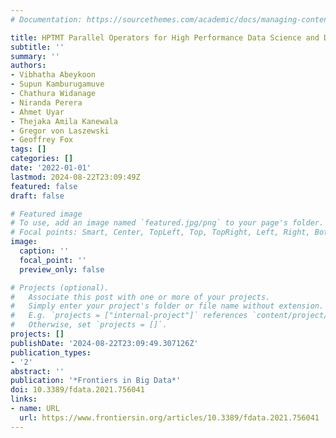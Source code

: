 ```yaml
---
# Documentation: https://sourcethemes.com/academic/docs/managing-content/

title: HPTMT Parallel Operators for High Performance Data Science and Data Engineering
subtitle: ''
summary: ''
authors:
- Vibhatha Abeykoon
- Supun Kamburugamuve
- Chathura Widanage
- Niranda Perera
- Ahmet Uyar
- Thejaka Amila Kanewala
- Gregor von Laszewski
- Geoffrey Fox
tags: []
categories: []
date: '2022-01-01'
lastmod: 2024-08-22T23:09:49Z
featured: false
draft: false

# Featured image
# To use, add an image named `featured.jpg/png` to your page's folder.
# Focal points: Smart, Center, TopLeft, Top, TopRight, Left, Right, BottomLeft, Bottom, BottomRight.
image:
  caption: ''
  focal_point: ''
  preview_only: false

# Projects (optional).
#   Associate this post with one or more of your projects.
#   Simply enter your project's folder or file name without extension.
#   E.g. `projects = ["internal-project"]` references `content/project/deep-learning/index.md`.
#   Otherwise, set `projects = []`.
projects: []
publishDate: '2024-08-22T23:09:49.307126Z'
publication_types:
- '2'
abstract: ''
publication: '*Frontiers in Big Data*'
doi: 10.3389/fdata.2021.756041
links:
- name: URL
  url: https://www.frontiersin.org/articles/10.3389/fdata.2021.756041
---
```

